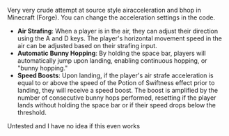 
Very very crude attempt at source style airacceleration and bhop in Minecraft (Forge). You can change the acceleration settings in the code.

- **Air Strafing**: When a player is in the air, they can adjust their direction using the A and D keys. The player's horizontal movement speed in the air can be adjusted based on their strafing input.
- **Automatic Bunny Hopping**: By holding the space bar, players will automatically jump upon landing, enabling continuous hopping, or "bunny hopping."
- **Speed Boosts**: Upon landing, if the player's air strafe acceleration is equal to or above the speed of the Potion of Swiftness effect prior to landing, they will receive a speed boost. The boost is amplified by the number of consecutive bunny hops performed, resetting if the player lands without holding the space bar or if their speed drops below the threshold.

Untested and I have no idea if this even works
